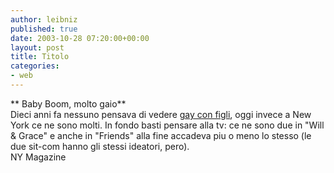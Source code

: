 ```yaml
---
author: leibniz
published: true
date: 2003-10-28 07:20:00+00:00
layout: post
title: Titolo
categories:
- web
---
```


 **   Baby Boom, molto gaio**   
  Dieci anni fa nessuno pensava di vedere  [ gay con figli](http://www.newyorkmetro.com/nymetro/urban/gay/features/n_9427/), oggi invece a New York ce ne sono molti. In fondo basti pensare alla tv: ce ne sono due in "Will & Grace" e anche in "Friends" alla fine accadeva piu o meno lo stesso (le due sit-com hanno gli stessi ideatori, pero).   
NY Magazine
